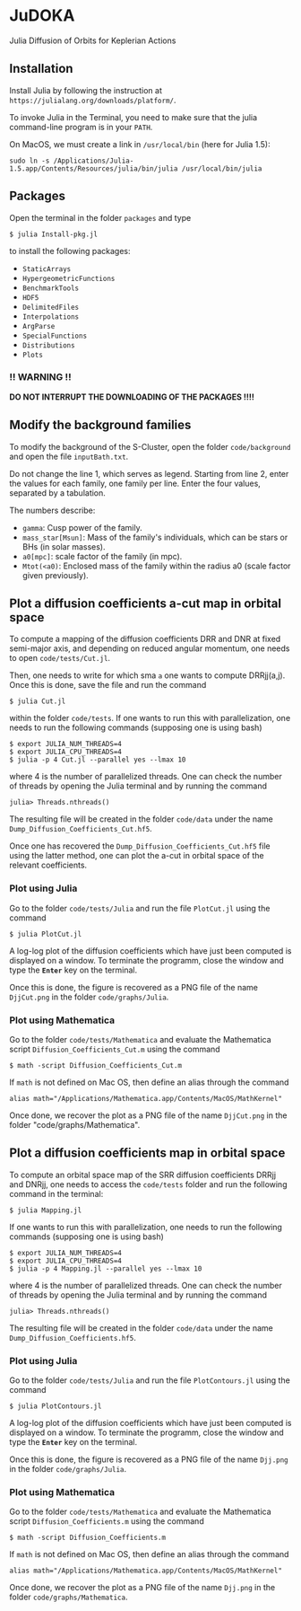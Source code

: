 # JuDOKA

Julia Diffusion of Orbits for Keplerian Actions

## Installation

Install Julia by following the instruction at `https://julialang.org/downloads/platform/`.

To invoke Julia in the Terminal, you need to make sure that the julia command-line program is in your `PATH`. 

On MacOS, we must create a link in `/usr/local/bin` (here for Julia 1.5):

```
sudo ln -s /Applications/Julia-1.5.app/Contents/Resources/julia/bin/julia /usr/local/bin/julia
```

## Packages

Open the terminal in the folder `packages` and type

```
$ julia Install-pkg.jl
```

to install the following packages:

- `StaticArrays`
- `HypergeometricFunctions`
- `BenchmarkTools`
- `HDF5`
- `DelimitedFiles`
- `Interpolations`
- `ArgParse`
- `SpecialFunctions`
- `Distributions`
- `Plots`

### !! WARNING !!

**DO NOT INTERRUPT THE DOWNLOADING OF THE PACKAGES !!!!**

## Modify the background families

To modify the background of the S-Cluster, open the folder `code/background`
and open the file `inputBath.txt`.
	
Do not change the line 1, which serves as legend.
Starting from line 2, enter the values for each family, one family per line.
Enter the four values, separated by a tabulation.

The numbers describe:
- `gamma`: Cusp power of the family.
- `mass_star[Msun]`: Mass of the family's individuals, which can be stars or BHs (in solar masses).
- `a0[mpc]`: scale factor of the family (in mpc).
- `Mtot(<a0)`: Enclosed mass of the family within the radius a0 (scale factor given previously).

## Plot a diffusion coefficients a-cut map in orbital space

To compute a mapping of the diffusion coefficients DRR and DNR at fixed 
semi-major axis, and depending on reduced angular momentum, one needs to open 
`code/tests/Cut.jl`.

Then, one needs to write for which sma `a` one wants to compute DRRjj(a,j). 
Once this is done, save the file and run the command 

```
$ julia Cut.jl
```

within the folder `code/tests`. If one wants to run this with parallelization,
one needs to run the following commands (supposing one is using bash)

```
$ export JULIA_NUM_THREADS=4
$ export JULIA_CPU_THREADS=4
$ julia -p 4 Cut.jl --parallel yes --lmax 10
```

where 4 is the number of parallelized threads. One can check the number of 
threads by opening the Julia terminal and by running the command

```
julia> Threads.nthreads()
```

The resulting file will be created in the folder `code/data` under the name 
`Dump_Diffusion_Coefficients_Cut.hf5`.

Once one has recovered the `Dump_Diffusion_Coefficients_Cut.hf5` file using the latter
method, one can plot the a-cut in orbital space of the relevant coefficients.

### Plot using Julia

Go to the folder `code/tests/Julia` and run the file `PlotCut.jl` using the command

```
$ julia PlotCut.jl
```
    
A log-log plot of the diffusion coefficients which have just been computed is
displayed on a window. To terminate the programm, close the window and type
the **`Enter`** key on the terminal.

Once this is done, the figure is recovered as a PNG file of the name `DjjCut.png` 
in the folder `code/graphs/Julia`.

### Plot using Mathematica

Go to the folder `code/tests/Mathematica` and evaluate the Mathematica script
`Diffusion_Coefficients_Cut.m` using the command

```
$ math -script Diffusion_Coefficients_Cut.m 
```

If `math` is not defined on Mac OS, then define an alias through the command

```
alias math="/Applications/Mathematica.app/Contents/MacOS/MathKernel"
```

Once done, we recover the plot as a PNG file of the name `DjjCut.png` 
in the folder "code/graphs/Mathematica".


## Plot a diffusion coefficients map in orbital space

To compute an orbital space map of the SRR diffusion coefficients DRRjj and DNRjj,
one needs to access the `code/tests` folder and run the following command in 
the terminal:

```
$ julia Mapping.jl
```

If one wants to run this with parallelization, one needs to run the following 
commands (supposing one is using bash)

```
$ export JULIA_NUM_THREADS=4
$ export JULIA_CPU_THREADS=4
$ julia -p 4 Mapping.jl --parallel yes --lmax 10
```
	
where 4 is the number of parallelized threads. One can check the number of 
threads by opening the Julia terminal and by running the command

```
julia> Threads.nthreads()
```

The resulting file will be created in the folder `code/data` under the name 
`Dump_Diffusion_Coefficients.hf5`.

### Plot using Julia

Go to the folder `code/tests/Julia` and run the file `PlotContours.jl` using the command

```
$ julia PlotContours.jl
```
    
A log-log plot of the diffusion coefficients which have just been computed is
displayed on a window. To terminate the programm, close the window and type
the **`Enter`** key on the terminal.

Once this is done, the figure is recovered as a PNG file of the name `Djj.png` 
in the folder `code/graphs/Julia`.

### Plot using Mathematica

Go to the folder `code/tests/Mathematica` and evaluate the Mathematica script
`Diffusion_Coefficients.m` using the command

```
$ math -script Diffusion_Coefficients.m 
```

If `math` is not defined on Mac OS, then define an alias through the command

```
alias math="/Applications/Mathematica.app/Contents/MacOS/MathKernel"
```

Once done, we recover the plot as a PNG file of the name `Djj.png` 
in the folder `code/graphs/Mathematica`.

